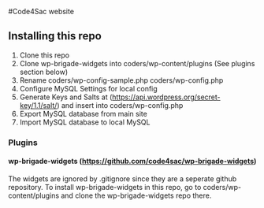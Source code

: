 #Code4Sac website

## Installing this repo
1. Clone this repo
2. Clone wp-brigade-widgets into coders/wp-content/plugins (See plugins section below)
3. Rename coders/wp-config-sample.php coders/wp-config.php
4. Configure MySQL Settings for local config
5. Generate Keys and Salts at (https://api.wordpress.org/secret-key/1.1/salt/) and insert into coders/wp-config.php
6. Export MySQL database from main site
7. Import MySQL database to local MySQL

### Plugins
#### wp-brigade-widgets (https://github.com/code4sac/wp-brigade-widgets)
The widgets are ignored by .gitignore since they are a seperate github repository.
To install wp-brigade-widgets in this repo, go to coders/wp-content/plugins and clone the wp-brigade-widgets repo there.

